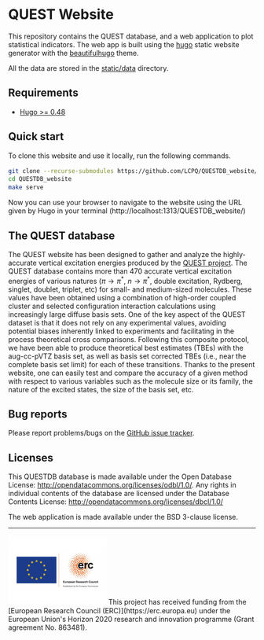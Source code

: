 # QUEST Website

This repository contains the QUEST  database, and a web application to
plot  statistical  indicators.   The  web   app  is  built  using  the
[hugo](https://gohugo.io/)   static   website   generator   with   the
[beautifulhugo](https://themes.gohugo.io/beautifulhugo/) theme.

All the data are stored in the [static/data](static/data) directory.

## Requirements

- [Hugo >= 0.48](https://gohugo.io/getting-started/installing/#quick-install)

## Quick start

To clone this website and use it locally, run the following commands.

```bash
git clone --recurse-submodules https://github.com/LCPQ/QUESTDB_website/
cd QUESTDB_website
make serve
```

Now you can use your browser to  navigate to the website using the URL
given by Hugo in your terminal (http://localhost:1313/QUESTDB_website/)

## The QUEST database

The  QUEST  website  has  been  designed to  gather  and  analyze  the
highly-accurate vertical  excitation energies  produced by  the [QUEST
project](https://doi.org/10.1021/acs.jpclett.0c00014).     The   QUEST
database contains more than  470 accurate vertical excitation energies
of  various  natures  ($\pi  \to \pi^{*}$,  $n  \to  \pi^{*}$,  double
excitation, Rydberg,  singlet, doublet,  triplet, etc) for  small- and
medium-sized  molecules.   These values  have  been  obtained using  a
combination of  high-order coupled cluster and  selected configuration
interaction calculations using increasingly  large diffuse basis sets.
One of the key aspect of the QUEST dataset is that it does not rely on
any experimental  values, avoiding potential biases  inherently linked
to  experiments  and facilitating  in  the  process theoretical  cross
comparisons.  Following this composite protocol,  we have been able to
produce theoretical  best estimates (TBEs) with  the aug-cc-pVTZ basis
set, as  well as  basis set  corrected TBEs  (i.e., near  the complete
basis set limit) for each of these transitions.  Thanks to the present
website,  one can  easily test  and compare  the accuracy  of a  given
method with respect to various variables  such as the molecule size or
its family,  the nature of the  excited states, the size  of the basis
set, etc.


## Bug reports

Please report problems/bugs on the [GitHub issue tracker](https://github.com/LCPQ/QUESTDB_website/issues).

## Licenses

This QUESTDB database is made available under the Open Database License:
http://opendatacommons.org/licenses/odbl/1.0/. Any rights in individual
contents of the database are licensed under the Database Contents License:
http://opendatacommons.org/licenses/dbcl/1.0/

The web application is made available under the BSD 3-clause license.

----------
<img src="./static/img/ERC.jpg" width="200">
This project has received funding from the [European Research Council (ERC)](https://erc.europa.eu)
under the European Union's Horizon 2020 research and innovation programme (Grant agreement No. 863481).


